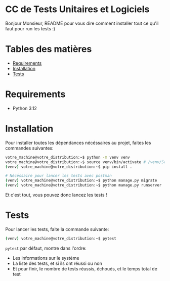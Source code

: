 <h1>CC de Tests Unitaires et Logiciels</h1>

Bonjour Monsieur, README pour vous dire comment installer tout ce qu'il faut pour run les tests :)

<h1>Tables des matières</h1>

- [Requirements](#requirements)
- [Installation](#installation)
- [Tests](#tests)

# Requirements

- Python 3.12

# Installation

Pour installer toutes les dépendances nécéssaires au projet, faites les commandes suivantes:
```bash
votre_machine@votre_distribution:~$ python -m venv venv
votre_machine@votre_distribution:~$ source venv/bin/activate # /venv/Scripts/activate sur Windows
(venv) votre_machine@votre_distribution:~$ pip install .

# Nécéssaire pour lancer les tests avec postman
(venv) votre_machine@votre_distribution:~$ python manage.py migrate
(venv) votre_machine@votre_distribution:~$ python manage.py runserver
```

Et c'est tout, vous pouvez donc lancez les tests !

# Tests

Pour lancer les tests, faite la commande suivante:

```bash
(venv) votre_machine@votre_distribution:~$ pytest
```

`pytest` par défaut, montre dans l'ordre:
- Les informations sur le système
- La liste des tests, et si ils ont réussi ou non
- Et pour finir, le nombre de tests réussis, échoués, et le temps total de test